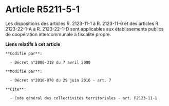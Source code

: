 # Article R5211-5-1

Les dispositions des articles              R. 2123-11-1 à R. 2123-11-6 et des articles R. 2123-22-1-A à R. 2123-22-1-D sont
applicables aux établissements publics de coopération intercommunale à fiscalité propre.

**Liens relatifs à cet article**

	**Codifié par**:

	  - Décret n°2000-318 du 7 avril 2000

	**Modifié par**:

	  - Décret n°2016-870 du 29 juin 2016 - art. 7

	**Cite**:

	  - Code général des collectivités territoriales - art. R2123-11-1
